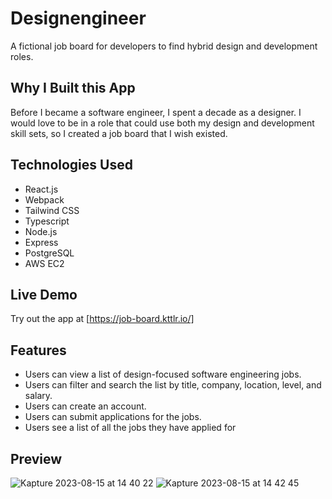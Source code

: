 # Designengineer

A fictional job board for developers to find hybrid design and development roles.

## Why I Built this App
Before I became a software engineer, I spent a decade as a designer. I would love to be in a role that could use both my design and development skill sets, so I created a job board that I wish existed. 

## Technologies Used
- React.js
- Webpack
- Tailwind CSS
- Typescript
- Node.js
- Express
- PostgreSQL
- AWS EC2

## Live Demo
Try out the app at [https://job-board.kttlr.io/]

## Features
- Users can view a list of design-focused software engineering jobs.
- Users can filter and search the list by title, company, location, level, and salary.
- Users can create an account. 
- Users can submit applications for the jobs.
- Users see a list of all the jobs they have applied for

## Preview
![Kapture 2023-08-15 at 14 40 22](https://github.com/kyle-kettler/job-board/assets/126023512/1d0516dd-cb06-49bd-ab61-7fcb15826dc3)
![Kapture 2023-08-15 at 14 42 45](https://github.com/kyle-kettler/job-board/assets/126023512/549dba0d-18f3-4eee-850f-f30cf47fdc82)

